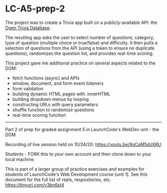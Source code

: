 # LC-A5-prep-2

The project was to create a Trivia app built on a publicly-available API: the [Open Trivia Database](http://opentdb.com/).

The resulting app asks the user to select number of questions, category, type of question (multiple choce or true/false) and difficulty. It then pulls a selection of questions from the API (using a token to ensure no duplicate questions), randomizes the question list, and provides real-time scoring.

This project gave me additional practice on several aspects related to the DOM:
- fetch functions (async) and APIs
- window, document, and form event listeners
- form validation
- building dynamic HTML pages with .innerHTML
- building dropdown menus by looping 
- constructing URLs with query parameters
- shuffle function to randomize questions
- real-time scoring function

---

Part 2 of prep for graded assignment 5 in LaunchCode's WebDev unit - the DOM

Recording of live session held on 10/24/20: https://youtu.be/9qCaM5dJXRU

Students - FORK this to your own account and then clone down to your local machine.

This is part of a larger group of practice exercises and examples for students of LaunchCode's Web Development course (unit 1). See this document for the full list of repls, respositories, etc. https://tinyurl.com/y3bn6st4
